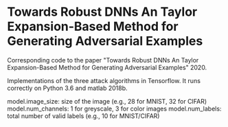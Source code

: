 # Towards Robust DNNs An Taylor Expansion-Based Method for Generating Adversarial Examples
Corresponding code to the paper "Towards Robust DNNs An Taylor Expansion-Based Method for Generating Adversarial Examples" 2020.

Implementations of the three attack algorithms in Tensorflow. It runs correctly
on Python 3.6  and matlab 2018b.

model.image_size: size of the image (e.g., 28 for MNIST, 32 for CIFAR)
model.num_channels: 1 for greyscale, 3 for color images
model.num_labels: total number of valid labels (e.g., 10 for MNIST/CIFAR)
